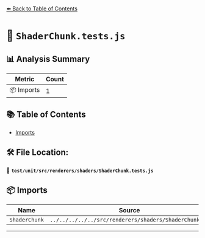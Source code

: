 [⬅️ Back to Table of Contents](../../../../../index.md)

# 📄 `ShaderChunk.tests.js`

## 📊 Analysis Summary

| Metric | Count |
|--------|-------|
| 📦 Imports | 1 |

## 📚 Table of Contents

- [Imports](#imports)

## 🛠️ File Location:
📂 **`test/unit/src/renderers/shaders/ShaderChunk.tests.js`**

## 📦 Imports

| Name | Source |
|------|--------|
| `ShaderChunk` | `../../../../../src/renderers/shaders/ShaderChunk.js` |


---